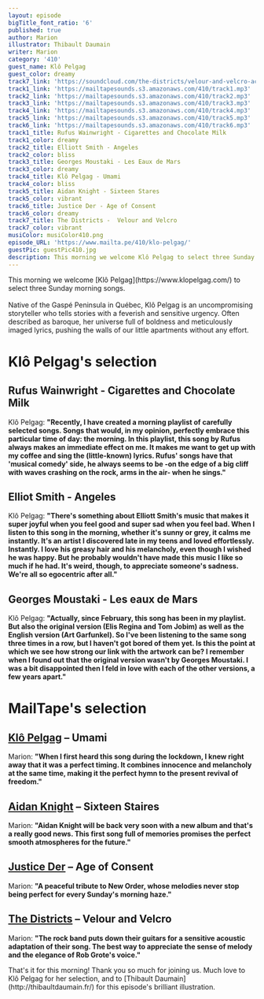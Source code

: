 ```yaml
---
layout: episode
bigTitle_font_ratio: '6'
published: true
author: Marion
illustrator: Thibault Daumain
writer: Marion
category: '410'
guest_name: Klô Pelgag
guest_color: dreamy
track7_link: 'https://soundcloud.com/the-districts/velour-and-velcro-acoustic'
track1_link: 'https://mailtapesounds.s3.amazonaws.com/410/track1.mp3'
track2_link: 'https://mailtapesounds.s3.amazonaws.com/410/track2.mp3'
track3_link: 'https://mailtapesounds.s3.amazonaws.com/410/track3.mp3'
track4_link: 'https://mailtapesounds.s3.amazonaws.com/410/track4.mp3'
track5_link: 'https://mailtapesounds.s3.amazonaws.com/410/track5.mp3'
track6_link: 'https://mailtapesounds.s3.amazonaws.com/410/track6.mp3'
track1_title: Rufus Wainwright - Cigarettes and Chocolate Milk
track1_color: dreamy
track2_title: Elliott Smith - Angeles
track2_color: bliss
track3_title: Georges Moustaki - Les Eaux de Mars
track3_color: dreamy
track4_title: Klô Pelgag - Umami
track4_color: bliss
track5_title: Aidan Knight - Sixteen Stares
track5_color: vibrant
track6_title: Justice Der - Age of Consent
track6_color: dreamy
track7_title: The Districts -  Velour and Velcro
track7_color: vibrant
musiColor: musiColor410.png
episode_URL: 'https://www.mailta.pe/410/klo-pelgag/'
guestPic: guestPic410.jpg
description: This morning we welcome Klô Pelgag to select three Sunday morning songs.
---
```

<p id="introduction">This morning we welcome [Klô Pelgag](https://www.klopelgag.com/) to select three Sunday morning songs.
<br><br>
Native of the Gaspé Peninsula in Québec, Klô Pelgag is an uncompromising storyteller who tells stories with a feverish and sensitive urgency. Often described as baroque, her universe full of boldness and meticulously imaged lyrics, pushing the walls of our little apartments without any effort.</p>


# Klô Pelgag's selection

## Rufus Wainwright - Cigarettes and Chocolate Milk
Klô Pelgag: **"**Recently, I have created a morning playlist of carefully selected songs. Songs that would, in my opinion, perfectly embrace this particular time of day: the morning. In this playlist, this song by Rufus always makes an immediate effect on me. It makes me want to get up with my coffee and sing the (little-known) lyrics. Rufus' songs have that 'musical comedy' side, he always seems to be -on the edge of a big cliff with waves crashing on the rock, arms in the air- when he sings.**"**

## Elliot Smith - Angeles
Klô Pelgag: **"**There's something about Elliott Smith's music that makes it super joyful when you feel good and super sad when you feel bad. When I listen to this song in the morning, whether it's sunny or grey, it calms me instantly. It's an artist I discovered late in my teens and loved effortlessly. Instantly. I love his greasy hair and his melancholy, even though I wished he was happy. But he probably wouldn't have made this music I like so much if he had. It's weird, though, to appreciate someone's sadness. We're all so egocentric after all.**"**

## Georges Moustaki - Les eaux de Mars
Klô Pelgag: **"**Actually, since February, this song has been in my playlist. But also the original version (Elis Regina and Tom Jobim) as well as the English version (Art Garfunkel). So I've been listening to the same song three times in a row, but I haven't got bored of them yet. Is this the point at which we see how strong our link with the artwork can be? I remember when I found out that the original version wasn't by Georges Moustaki. I was a bit disappointed then I feld in love with each of the other versions, a few years apart.**"**



# MailTape's selection

## [Klô Pelgag](https://klopelgag.bandcamp.com/) – Umami
Marion: **"**When I first heard this song during the lockdown, I knew right away that it was a perfect timing. It combines innocence and melancholy at the same time, making it the perfect hymn to the present revival of freedom.**"**

## [Aidan Knight](https://aidanknight.bandcamp.com/album/aidan-knight) – Sixteen Staires
Marion: **"**Aidan Knight will be back very soon with a new album and that's a really good news. This first song full of memories promises the perfect smooth atmospheres for the future.**"**

## [Justice Der](https://justiceder.bandcamp.com/) – Age of Consent
Marion: **"**A peaceful tribute to New Order, whose melodies never stop being perfect for every Sunday's morning haze.**"**

## [The Districts](https://thedistrictsband.bandcamp.com/album/you-know-im-not-going-anywhere) – Velour and Velcro
Marion: **"**The rock band puts down their guitars for a sensitive acoustic adaptation of their song. The best way to appreciate the sense of melody and the elegance of Rob Grote's voice.**"**


<p id="outroduction">That's it for this morning! Thank you so much for joining us. Much love to Klô Pelgag for her selection, and to [Thibault Daumain](http://thibaultdaumain.fr/) for this episode's brilliant illustration.</p>
